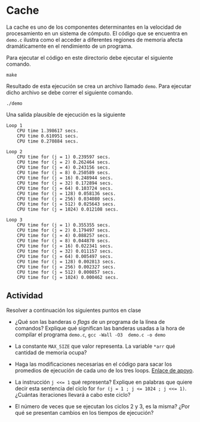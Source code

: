 # Cache

La cache es uno de los componentes determinantes en la velocidad de procesamiento en un sistema de cómputo.
El código que se encuentra en `demo.c` ilustra como el acceder a diferentes regiones de memoria afecta dramáticamente en el rendimiento de un programa.

Para ejecutar el código en este directorio debe ejecutar el siguiente comando.

```
make
```

Resultado de esta ejecución se crea un archivo llamado `demo`.
Para ejecutar dicho archivo se debe correr el siguiente comando.

```
./demo
```

Una salida plausible de ejecución es la siguiente

```
Loop 1
	CPU time 1.398617 secs.
	CPU time 0.610951 secs.
	CPU time 0.270884 secs.

Loop 2
	CPU time for (j = 1) 0.239597 secs.
	CPU time for (j = 2) 0.262464 secs.
	CPU time for (j = 4) 0.243156 secs.
	CPU time for (j = 8) 0.250589 secs.
	CPU time for (j = 16) 0.248944 secs.
	CPU time for (j = 32) 0.172894 secs.
	CPU time for (j = 64) 0.103724 secs.
	CPU time for (j = 128) 0.058136 secs.
	CPU time for (j = 256) 0.034080 secs.
	CPU time for (j = 512) 0.025643 secs.
	CPU time for (j = 1024) 0.012108 secs.

Loop 3
	CPU time for (j = 1) 0.355355 secs.
	CPU time for (j = 2) 0.179497 secs.
	CPU time for (j = 4) 0.088257 secs.
	CPU time for (j = 8) 0.044870 secs.
	CPU time for (j = 16) 0.022341 secs.
	CPU time for (j = 32) 0.011157 secs.
	CPU time for (j = 64) 0.005497 secs.
	CPU time for (j = 128) 0.002813 secs.
	CPU time for (j = 256) 0.002327 secs.
	CPU time for (j = 512) 0.000857 secs.
	CPU time for (j = 1024) 0.000462 secs.
```

## Actividad

Resolver a continuación los siguientes puntos en clase

* ¿Qué son las banderas o *flags* de un programa de la línea de comandos? Explique qué significan las banderas usadas a la hora de compilar el programa `demo.c`, `gcc -Wall -O3  demo.c -o demo`

* La constante `MAX_SIZE` que valor representa. La variable `*arr` qué cantidad de memoria ocupa?

* Haga las modificaciones necesarias en el código para sacar los promedios de ejecución de cada uno de los tres loops.
[Enlace de apoyo](https://www.techiedelight.com/find-execution-time-c-program/).

* La instrucción `j <<= 1` qué representa? Explique en palabras que quiere decir esta sentencia del ciclo for `for (j = 1 ; j <= 1024 ; j <<= 1)`. ¿Cuántas iteraciones llevará a cabo este ciclo?

* El número de veces que se ejecutan los ciclos 2 y 3, es la misma? ¿Por qué se presentan cambios en los tiempos de ejecución?

